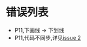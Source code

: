 # 错误列表  

- P11,下画线 -> 下划线  
- P11,代码不同步,详见[issue 2](https://github.com/programming-book-practice/tour/issues/2)  